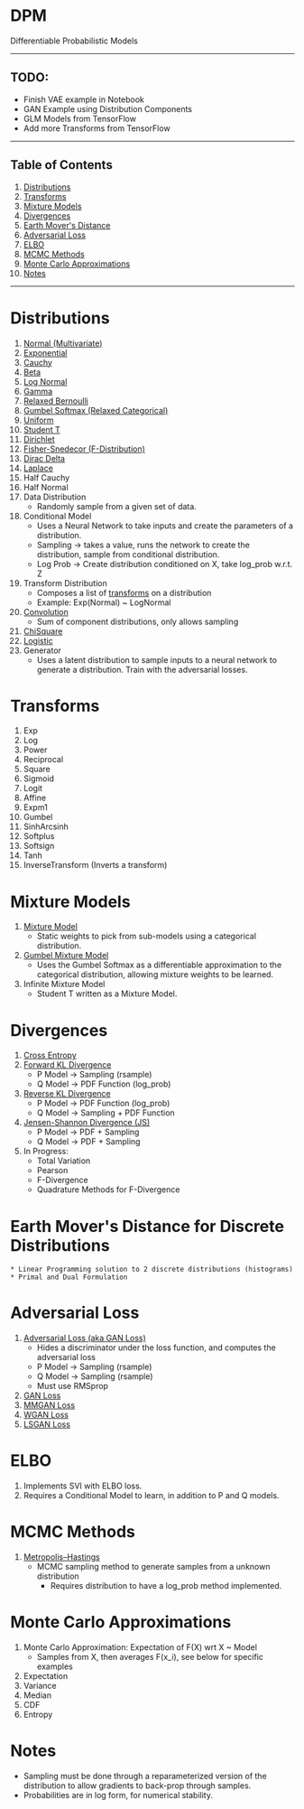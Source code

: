 # DPM
Differentiable Probabilistic Models

---

## TODO:
  * Finish VAE example in Notebook
  * GAN Example using Distribution Components
  * GLM Models from TensorFlow
  * Add more Transforms from TensorFlow

---

## Table of Contents
1. [Distributions](#distributions)
1. [Transforms](#transforms)
1. [Mixture Models](#mixture-models)
1. [Divergences](#divergences)
1. [Earth Mover's Distance](#emd)
1. [Adversarial Loss](#adversarial-loss)
1. [ELBO](#elbo)
1. [MCMC Methods](#mcmc-methods)
1. [Monte Carlo Approximations](#monte_carlo)
1. [Notes](#notes)

---

# Distributions <a name="distributions"></a>
  1. [Normal (Multivariate)](https://en.wikipedia.org/wiki/Multivariate_normal_distribution)
  1. [Exponential](https://en.wikipedia.org/wiki/Exponential_distribution)
  1. [Cauchy](https://en.wikipedia.org/wiki/Cauchy_distribution)
  1. [Beta](https://en.wikipedia.org/wiki/Beta_distribution)
  1. [Log Normal](https://en.wikipedia.org/wiki/Log-normal_distribution)
  1. [Gamma](https://en.wikipedia.org/wiki/Gamma_distribution)
  1. [Relaxed Bernoulli](https://arxiv.org/abs/1611.00712)
  1. [Gumbel Softmax (Relaxed Categorical)](https://arxiv.org/abs/1611.01144)
  1. [Uniform](https://en.wikipedia.org/wiki/Uniform_distribution_(continuous))
  1. [Student T](https://en.wikipedia.org/wiki/Student%27s_t-distribution)
  1. [Dirichlet](https://en.wikipedia.org/wiki/Dirichlet_distribution)
  1. [Fisher-Snedecor (F-Distribution)](https://en.wikipedia.org/wiki/F-distribution)
  1. [Dirac Delta](https://en.wikipedia.org/wiki/Dirac_delta_function)
  1. [Laplace](https://en.wikipedia.org/wiki/Laplace_distribution)
  1. Half Cauchy
  1. Half Normal
  1. Data Distribution
      * Randomly sample from a given set of data.
  1. Conditional Model
      * Uses a Neural Network to take inputs and create the parameters of a distribution.
      * Sampling -> takes a value, runs the network to create the distribution,
        sample from conditional distribution.
      * Log Prob -> Create distribution conditioned on X, take log_prob w.r.t. Z
  1. Transform Distribution
      * Composes a list of [transforms](#transforms) on a distribution
      * Example: Exp(Normal) ~ LogNormal
  1. [Convolution](https://en.wikipedia.org/wiki/List_of_convolutions_of_probability_distributions)
      * Sum of component distributions, only allows sampling
  1. [ChiSquare](https://en.wikipedia.org/wiki/Chi-squared_distribution)
  1. [Logistic](https://en.wikipedia.org/wiki/Logistic_distribution)
  1. Generator
      * Uses a latent distribution to sample inputs to a neural network to
      generate a distribution. Train with the adversarial losses.


# Transforms <a name="transforms"></a>
  1. Exp
  1. Log
  1. Power
  1. Reciprocal
  1. Square
  1. Sigmoid
  1. Logit
  1. Affine
  1. Expm1
  1. Gumbel
  1. SinhArcsinh
  1. Softplus
  1. Softsign
  1. Tanh
  1. InverseTransform (Inverts a transform)

# Mixture Models <a name="mixture-models"></a>
  1. [Mixture Model](https://en.wikipedia.org/wiki/Mixture_model)
      * Static weights to pick from sub-models using a categorical distribution.
  1. [Gumbel Mixture Model](https://arxiv.org/abs/1611.01144)
      * Uses the Gumbel Softmax as a differentiable approximation to the
      categorical distribution, allowing mixture weights to be learned.
  1. Infinite Mixture Model
      * Student T written as a Mixture Model.

# Divergences <a name="divergences"></a>
  1. [Cross Entropy](https://en.wikipedia.org/wiki/Cross_entropy)
  1. [Forward KL Divergence](https://en.wikipedia.org/wiki/Kullback–Leibler_divergence)
      * P Model -> Sampling (rsample)
      * Q Model -> PDF Function (log_prob)
  1. [Reverse KL Divergence](https://en.wikipedia.org/wiki/Kullback–Leibler_divergence)
      * P Model -> PDF Function (log_prob)
      * Q Model -> Sampling + PDF Function
  1. [Jensen-Shannon Divergence (JS)](https://en.wikipedia.org/wiki/Jensen–Shannon_divergence)
      * P Model -> PDF + Sampling
      * Q Model -> PDF + Sampling
  1. In Progress:
      * Total Variation
      * Pearson
      * F-Divergence
      * Quadrature Methods for F-Divergence

# Earth Mover's Distance for Discrete Distributions <a name="emd"></a>
    * Linear Programming solution to 2 discrete distributions (histograms)
    * Primal and Dual Formulation

# Adversarial Loss <a name="adversarial-loss"></a>
  1. [Adversarial Loss (aka GAN Loss)](https://arxiv.org/pdf/1711.10337.pdf)
      * Hides a discriminator under the loss function, and computes the adversarial loss
      * P Model -> Sampling (rsample)
      * Q Model -> Sampling (rsample)
      * Must use RMSprop
  1. [GAN Loss](https://papers.nips.cc/paper/5423-generative-adversarial-nets.pdf)
  1. [MMGAN Loss](https://papers.nips.cc/paper/5423-generative-adversarial-nets.pdf)
  1. [WGAN Loss](https://arxiv.org/pdf/1701.07875.pdf)
  1. [LSGAN Loss](https://arxiv.org/pdf/1611.04076.pdf)

# ELBO <a name="elbo"></a>
  1. Implements SVI with ELBO loss.
  1. Requires a Conditional Model to learn, in addition to P and Q models.

# MCMC Methods <a name="mcmc-methods"></a>
  1. [Metropolis–Hastings](https://en.wikipedia.org/wiki/Metropolis–Hastings_algorithm)
      * MCMC sampling method to generate samples from a unknown distribution
        * Requires distribution to have a log_prob method implemented.

# Monte Carlo Approximations <a name="monte_carlo"></a>
  1. Monte Carlo Approximation: Expectation of F(X) wrt X ~ Model
      * Samples from X, then averages F(x_i), see below for specific examples
  1. Expectation
  1. Variance
  1. Median
  1. CDF
  1. Entropy

# Notes <a name="notes"></a>
  * Sampling must be done through a reparameterized version of the
    distribution to allow gradients to back-prop through samples.
  * Probabilities are in log form, for numerical stability.
